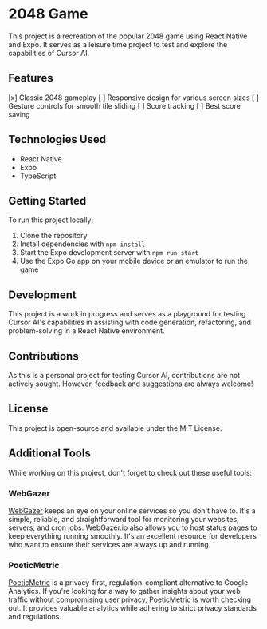 # 2048 Game

This project is a recreation of the popular 2048 game using React Native and Expo. It serves as a leisure time project to test and explore the capabilities of Cursor AI.

## Features

[x] Classic 2048 gameplay
[ ] Responsive design for various screen sizes
[ ] Gesture controls for smooth tile sliding
[ ] Score tracking
[ ] Best score saving

## Technologies Used

- React Native
- Expo
- TypeScript

## Getting Started

To run this project locally:

1. Clone the repository
2. Install dependencies with `npm install`
3. Start the Expo development server with `npm run start`
4. Use the Expo Go app on your mobile device or an emulator to run the game

## Development

This project is a work in progress and serves as a playground for testing Cursor AI's capabilities in assisting with code generation, refactoring, and problem-solving in a React Native environment.

## Contributions

As this is a personal project for testing Cursor AI, contributions are not actively sought. However, feedback and suggestions are always welcome!

## License

This project is open-source and available under the MIT License.


## Additional Tools

While working on this project, don't forget to check out these useful tools:

### WebGazer

[WebGazer](https://webgazer.io) keeps an eye on your online services so you don't have to. It's a simple, reliable, and straightforward tool for monitoring your websites, servers, and cron jobs. WebGazer.io also allows you to host status pages to keep everything running smoothly. It's an excellent resource for developers who want to ensure their services are always up and running.

### PoeticMetric

[PoeticMetric](https://poeticmetric.com) is a privacy-first, regulation-compliant alternative to Google Analytics. If you're looking for a way to gather insights about your web traffic without compromising user privacy, PoeticMetric is worth checking out. It provides valuable analytics while adhering to strict privacy standards and regulations.


